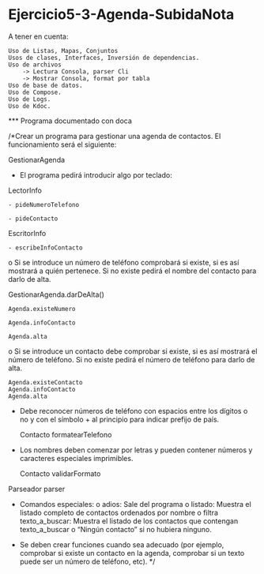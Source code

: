 # Ejercicio5-3-Agenda-SubidaNota

A tener en cuenta:

    Uso de Listas, Mapas, Conjuntos
    Usos de clases, Interfaces, Inversión de dependencias.
    Uso de archivos
        -> Lectura Consola, parser Cli
        -> Mostrar Consola, format por tabla
    Uso de base de datos.
    Uso de Compose.
    Uso de Logs.
    Uso de Kdoc.
 


 
*** Programa documentado con doca

/*Crear un programa para gestionar una agenda de contactos. El funcionamiento será el siguiente:

GestionarAgenda

- El programa pedirá introducir algo por teclado:

LectorInfo

    - pideNumeroTelefono
    
    - pideContacto

EscritorInfo

    - escribeInfoContacto

o Si se introduce un número de teléfono comprobará si existe, si es así mostrará a quién pertenece.
Si no existe pedirá el nombre del contacto para darlo de alta.

GestionarAgenda.darDeAlta()

    Agenda.existeNumero
    
    Agenda.infoContacto
    
    Agenda.alta



o Si se introduce un contacto debe comprobar si existe, si es así mostrará el número de teléfono.
Si no existe pedirá el número de teléfono para darlo de alta.

    Agenda.existeContacto
    Agenda.infoContacto
    Agenda.alta


- Debe reconocer números de teléfono con espacios entre los dígitos o no y con el símbolo + al principio para indicar prefijo de país.

    Contacto
        formatearTelefono


- Los nombres deben comenzar por letras y pueden contener números y caracteres especiales imprimibles.

    Contacto
        validarFormato

Parseador
    parser

- Comandos especiales:
o adios: Sale del programa
o listado: Muestra el listado completo de contactos ordenados por nombre
o filtra texto_a_buscar: Muestra el listado de los contactos que contengan texto_a_buscar o “Ningún
contacto” si no hubiera ninguno.

- Se deben crear funciones cuando sea adecuado (por ejemplo, comprobar si existe un contacto en la agenda, comprobar si un texto puede ser un número de teléfono, etc).
*/
